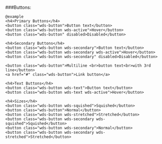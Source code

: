 ###Buttons:

	@example
	<h4>Primary Buttons</h4>
	<button class="wds-button">Button text</button>
	<button class="wds-button wds-active">Hover</button>
	<button class="wds-button" disabled>Disabled</button>

	<h4>Secondary Buttons</h4>
	<button class="wds-button wds-secondary">Button text</button>
	<button class="wds-button wds-secondary wds-active">Hover</button>
	<button class="wds-button wds-secondary" disabled>Disabled</button>

	<button class="wds-button">Multiline <br>button text<br>with 3rd line</button>
	<a href="#" class="wds-button">Link button</a>

	<h4>Text Buttons</h4>
	<button class="wds-button wds-text">Button text</button>
	<button class="wds-button wds-text wds-active">Hover</button>

	<h4>Sizes</h4>
	<button class="wds-button wds-squished">Squished</button>
	<button class="wds-button">Normal</button>
	<button class="wds-button wds-stretched">Stretched</button>
	<button class="wds-button wds-secondary wds-squished">Squished</button>
	<button class="wds-button wds-secondary">Normal</button>
	<button class="wds-button wds-secondary wds-stretched">Stretched</button>

